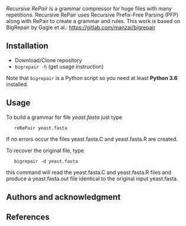 *Recursive RePair* is a grammar compressor for huge files with many repetitions. Recursive RePair uses Recursive Prefix-Free Parsing (PFP) along with RePair to create a grammar and rules. This work is based on BigRepair by Gagie et al.: https://gitlab.com/manzai/bigrepair

## Installation
* Download/Clone repository
* `bigrepair -h` (get usage instruction)

Note that `bigrepair` is a Python script so you need at least **Python 3.6** installed.


## Usage

To build a grammar for file *yeast.fasta* just type

       reRePair yeast.fasta

If no errors occur the files yeast.fasta.C and yeast.fasta.R are created.

To recover the original file, type

       bigrepair -d yeast.fasta

this command will read the yeast.fasta.C and yeast.fasta.R files and produce a yeast.fasta.out file identical to the original input yeast.fasta. 


## Authors and acknowledgment


## References
